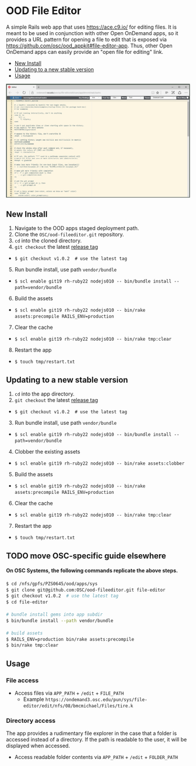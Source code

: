 # OOD File Editor

A simple Rails web app that uses https://ace.c9.io/ for editing files. It is meant to be used in conjunction with other Open OnDemand apps, so it provides a URL pattern for opening a file to edit that is exposed via https://github.com/osc/ood_appkit#file-editor-app. Thus, other Open OnDemand apps can easily provide an "open file for editing" link.

* [New Install](#new-install)
* [Updating to a new stable version](#updating-to-a-new-stable-version)
* [Usage](#usage)

![File Explorer Interface](docs/img/001_interface.png)

## New Install

1. Navigate to the OOD apps staged deployment path.
2. Clone the `OSC/ood-fileeditor.git` repository.
3. `cd` into the cloned directory.
4. `git checkout` the latest [release tag](https://github.com/OSC/ood-fileeditor/releases)
  * `$ git checkout v1.0.2  # use the latest tag`
5. Run bundle install, use path `vendor/bundle`
  * `$ scl enable git19 rh-ruby22 nodejs010 -- bin/bundle install --path=vendor/bundle`
6. Build the assets
  * `$ scl enable git19 rh-ruby22 nodejs010 -- bin/rake assets:precompile RAILS_ENV=production`
7. Clear the cache
  * `$ scl enable git19 rh-ruby22 nodejs010 -- bin/rake tmp:clear`
8. Restart the app
  * `$ touch tmp/restart.txt`
  
## Updating to a new stable version

1. `cd` into the app directory.
2. `git checkout` the latest [release tag](https://github.com/OSC/ood-fileeditor/releases)
  * `$ git checkout v1.0.2  # use the latest tag`
3. Run bundle install, use path `vendor/bundle`
  * `$ scl enable git19 rh-ruby22 nodejs010 -- bin/bundle install --path=vendor/bundle`
4. Clobber the existing assets
  * `$ scl enable git19 rh-ruby22 nodejs010 -- bin/rake assets:clobber`
5. Build the assets
  * `$ scl enable git19 rh-ruby22 nodejs010 -- bin/rake assets:precompile RAILS_ENV=production`
6. Clear the cache
  * `$ scl enable git19 rh-ruby22 nodejs010 -- bin/rake tmp:clear`
7. Restart the app  
  * `$ touch tmp/restart.txt`
  
  
## TODO move OSC-specific guide elsewhere 
#### On OSC Systems, the following commands replicate the above steps.

```bash
$ cd /nfs/gpfs/PZS0645/ood/apps/sys
$ git clone git@github.com:OSC/ood-fileeditor.git file-editor
$ git checkout v1.0.2  # use the latest tag
$ cd file-editor

# bundle install gems into app subdir
$ bin/bundle install --path vendor/bundle

# build assets
$ RAILS_ENV=production bin/rake assets:precompile
$ bin/rake tmp:clear
```

## Usage



### File access
    
* Access files via `APP_PATH` + `/edit` + `FILE_PATH`
    * Example `https://ondemand3.osc.edu/pun/sys/file-editor/edit/nfs/08/bmcmichael/Files/tire.k`

### Directory access

The app provides a rudimentary file explorer in the case that a folder is accessed instead of a directory. If the path is readable to the user, it will be displayed when accessed.

* Access readable folder contents via `APP_PATH` + `/edit` + `FOLDER_PATH`
    
